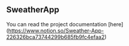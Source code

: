 SweatherApp
------------

You can read the project documentation [here] (https://www.notion.so/Sweather-App-226326bca73744299b685fb9fc4efaa2)
